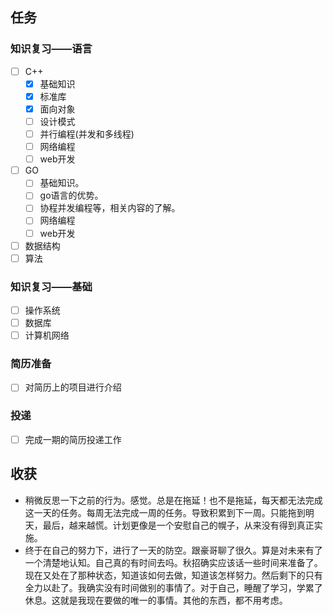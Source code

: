 ## 任务

### 知识复习——语言
* [ ] C++
  * [x] 基础知识
  * [x] 标准库
  * [x] 面向对象
  * [ ] 设计模式
  * [ ] 并行编程(并发和多线程)
  * [ ] 网络编程
  * [ ] web开发
* [ ] GO
  * [ ] 基础知识。
  * [ ] go语言的优势。
  * [ ] 协程并发编程等，相关内容的了解。
  * [ ] 网络编程
  * [ ] web开发
* [ ] 数据结构
* [ ] 算法
### 知识复习——基础
* [ ] 操作系统
* [ ] 数据库
* [ ] 计算机网络

### 简历准备
* [ ] 对简历上的项目进行介绍

### 投递
* [ ] 完成一期的简历投递工作
## 收获

* 稍微反思一下之前的行为。感觉。总是在拖延！也不是拖延，每天都无法完成这一天的任务。每周无法完成一周的任务。导致积累到下一周。只能拖到明天，最后，越来越慌。计划更像是一个安慰自己的幌子，从来没有得到真正实施。
* 终于在自己的努力下，进行了一天的防空。跟豪哥聊了很久。算是对未来有了一个清楚地认知。自己真的有时间去吗。秋招确实应该话一些时间来准备了。现在又处在了那种状态，知道该如何去做，知道该怎样努力。然后剩下的只有全力以赴了。我确实没有时间做别的事情了。对于自己，睡醒了学习，学累了休息。这就是我现在要做的唯一的事情。其他的东西，都不用考虑。
  